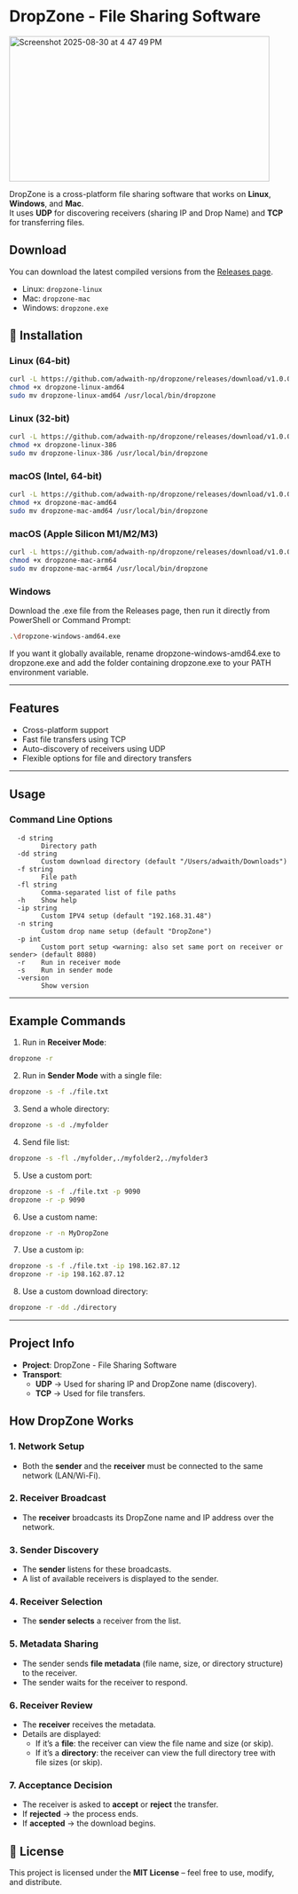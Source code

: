 # DropZone - File Sharing Software
<img width="469" height="262" alt="Screenshot 2025-08-30 at 4 47 49 PM" src="https://github.com/user-attachments/assets/bcf802a2-3ddf-4dd9-97c4-b710670eb447" />


DropZone is a cross-platform file sharing software that works on **Linux**, **Windows**, and **Mac**.  
It uses **UDP** for discovering receivers (sharing IP and Drop Name) and **TCP** for transferring files.


## Download
You can download the latest compiled versions from the
[Releases page](https://github.com/adwaith-np/dropzone/releases).

- Linux: `dropzone-linux`
- Mac: `dropzone-mac`
- Windows: `dropzone.exe`

## 🚀 Installation

### Linux (64-bit)
```bash
curl -L https://github.com/adwaith-np/dropzone/releases/download/v1.0.0/dropzone-linux-amd64 -o dropzone-linux-amd64
chmod +x dropzone-linux-amd64
sudo mv dropzone-linux-amd64 /usr/local/bin/dropzone
```

### Linux (32-bit)
```bash
curl -L https://github.com/adwaith-np/dropzone/releases/download/v1.0.0/dropzone-linux-386 -o dropzone-linux-386
chmod +x dropzone-linux-386
sudo mv dropzone-linux-386 /usr/local/bin/dropzone
```

### macOS (Intel, 64-bit)
```bash
curl -L https://github.com/adwaith-np/dropzone/releases/download/v1.0.0/dropzone-mac-amd64 -o dropzone-mac-amd64
chmod +x dropzone-mac-amd64
sudo mv dropzone-mac-amd64 /usr/local/bin/dropzone
```

### macOS (Apple Silicon M1/M2/M3)
```bash
curl -L https://github.com/adwaith-np/dropzone/releases/download/v1.0.0/dropzone-mac-arm64 -o dropzone-mac-arm64
chmod +x dropzone-mac-arm64
sudo mv dropzone-mac-arm64 /usr/local/bin/dropzone
```

### Windows
Download the .exe file from the Releases page,
then run it directly from PowerShell or Command Prompt:
```bash
.\dropzone-windows-amd64.exe
```
If you want it globally available, rename dropzone-windows-amd64.exe to dropzone.exe and
add the folder containing dropzone.exe to your PATH environment variable.

---

## Features
- Cross-platform support
- Fast file transfers using TCP
- Auto-discovery of receivers using UDP
- Flexible options for file and directory transfers

---

## Usage

### Command Line Options

```
  -d string
        Directory path
  -dd string
        Custom download directory (default "/Users/adwaith/Downloads")
  -f string
        File path
  -fl string
        Comma-separated list of file paths
  -h    Show help
  -ip string
        Custom IPV4 setup (default "192.168.31.48")
  -n string
        Custom drop name setup (default "DropZone")
  -p int
        Custom port setup <warning: also set same port on receiver or sender> (default 8080)
  -r    Run in receiver mode
  -s    Run in sender mode
  -version
        Show version
```

---

## Example Commands

1. Run in **Receiver Mode**:
```bash
dropzone -r
```

2. Run in **Sender Mode** with a single file:
```bash
dropzone -s -f ./file.txt
```

3. Send a whole directory:
```bash
dropzone -s -d ./myfolder
```

4. Send file list:
```bash
dropzone -s -fl ./myfolder,./myfolder2,./myfolder3
```

5. Use a custom port:
```bash
dropzone -s -f ./file.txt -p 9090 
dropzone -r -p 9090 
```

6. Use a custom name:
```bash
dropzone -r -n MyDropZone
```

7. Use a custom ip:
```bash
dropzone -s -f ./file.txt -ip 198.162.87.12
dropzone -r -ip 198.162.87.12
```

8. Use a custom download directory:
```bash
dropzone -r -dd ./directory
```



---

## Project Info
- **Project**: DropZone - File Sharing Software
- **Transport**: 
  - **UDP** → Used for sharing IP and DropZone name (discovery).
  - **TCP** → Used for file transfers.

## How DropZone Works

### 1. Network Setup
- Both the **sender** and the **receiver** must be connected to the same network (LAN/Wi-Fi).

### 2. Receiver Broadcast
- The **receiver** broadcasts its DropZone name and IP address over the network.

### 3. Sender Discovery
- The **sender** listens for these broadcasts.  
- A list of available receivers is displayed to the sender.

### 4. Receiver Selection
- The **sender selects** a receiver from the list.

### 5. Metadata Sharing
- The sender sends **file metadata** (file name, size, or directory structure) to the receiver.  
- The sender waits for the receiver to respond.

### 6. Receiver Review
- The **receiver** receives the metadata.  
- Details are displayed:
  - If it’s a **file**: the receiver can view the file name and size (or skip).  
  - If it’s a **directory**: the receiver can view the full directory tree with file sizes (or skip).  

### 7. Acceptance Decision
- The receiver is asked to **accept** or **reject** the transfer.  
- If **rejected** → the process ends.  
- If **accepted** → the download begins.  

## 📜 License

This project is licensed under the **MIT License** – feel free to use, modify, and distribute.
